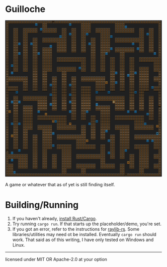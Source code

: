# Guilloche

![screenshot](/screenshot.png?raw=true "A top-down view of a maze, with cyclopean squares moving through it. One of them has it's eye wide open, staing at the viewer.")

A game or whatever that as of yet is still finding itself.

# Building/Running

1. If you haven't already, [install Rust/Cargo](https://rustup.rs/).
2. Try running `cargo run`. If that starts up the placeholder/demo, you're set.
3. If you got an error, refer to the instructions for [raylib-rs](https://github.com/deltaphc/raylib-rs#installation). Some libraries/utilities may need ot be installed. Eventually `cargo run` should work. That said as of this writing, I have only tested on Windows and Linux.
____

licensed under MIT OR Apache-2.0 at your option
